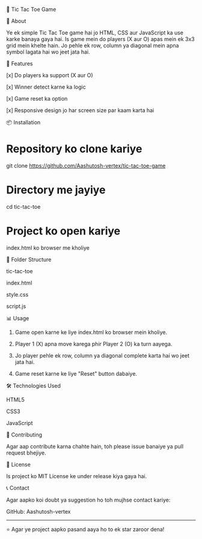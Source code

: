 📌 Tic Tac Toe Game



📖 About

Ye ek simple Tic Tac Toe game hai jo HTML, CSS aur JavaScript ka use karke banaya gaya hai. Is game mein do players (X aur O) apas mein ek 3x3 grid mein khelte hain. Jo pehle ek row, column ya diagonal mein apna symbol lagata hai wo jeet jata hai.

🚀 Features

[x] Do players ka support (X aur O)

[x] Winner detect karne ka logic

[x] Game reset ka option

[x] Responsive design jo har screen size par kaam karta hai


📦 Installation

# Repository ko clone kariye
git clone https://github.com/Aashutosh-vertex/tic-tac-toe-game

# Directory me jayiye
cd tic-tac-toe

# Project ko open kariye
index.html ko browser me kholiye

📂 Folder Structure

tic-tac-toe

index.html

style.css

script.js

📊 Usage

1. Game open karne ke liye index.html ko browser mein kholiye.


2. Player 1 (X) apna move karega phir Player 2 (O) ka turn aayega.


3. Jo player pehle ek row, column ya diagonal complete karta hai wo jeet jata hai.


4. Game reset karne ke liye "Reset" button dabaiye.



🛠 Technologies Used

HTML5

CSS3

JavaScript


🤝 Contributing

Agar aap contribute karna chahte hain, toh please issue banaiye ya pull request bhejiye.

📃 License

Is project ko MIT License ke under release kiya gaya hai.

📞 Contact

Agar aapko koi doubt ya suggestion ho toh mujhse contact kariye:

GitHub: Aashutosh-vertex



---

⭐ Agar ye project aapko pasand aaya ho to ek star zaroor dena!
